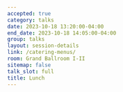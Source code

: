 ```yaml
---
accepted: true
category: talks
date: 2023-10-18 13:20:00-04:00
end_date: 2023-10-18 14:05:00-04:00
group: talks
layout: session-details
link: /catering-menus/
room: Grand Ballroom I-II
sitemap: false
talk_slot: full
title: Lunch
---
```

